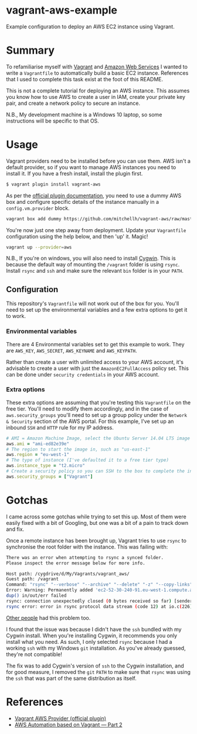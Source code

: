 # vagrant-aws-example
Example configuration to deploy an AWS EC2 instance using Vagrant.

# Summary
To refamiliarise myself with [Vagrant](https://www.vagrantup.com/) and [Amazon Web Services](https://aws.amazon.com/) I wanted to write a `Vagrantfile` to automatically build a basic EC2 instance. References that I used to complete this task exist at the foot of this README.

This is not a complete tutorial for deploying an AWS instance. This assumes you know how to use AWS to create a user in IAM, create your private key pair, and create a network policy to secure an instance.

N.B., My development machine is a Windows 10 laptop, so some instructions will be specific to that OS.

# Usage
Vagrant providers need to be installed before you can use them. AWS isn't a default provider, so if you want to manage AWS instances you need to install it. If you have a fresh install, install the plugin first.

```bash
$ vagrant plugin install vagrant-aws
```

As per the [official plugin documentation](https://github.com/mitchellh/vagrant-aws), you need to use a dummy AWS box and configure specific details of the instance manually in a `config.vm.provider` block.

```bash
vagrant box add dummy https://github.com/mitchellh/vagrant-aws/raw/master/dummy.box
```

You're now just one step away from deployment. Update your `Vagrantfile` configuration using the help below, and then 'up' it. Magic!

```bash
vagrant up --provider=aws
```

N.B., If you're on windows, you will also need to install [Cygwin](https://www.cygwin.com/install.html). This is because the default way of mounting the `/vagrant` folder is using `rsync`. Install `rsync` and `ssh` and make sure the relevant `bin` folder is in your `PATH`.

## Configuration
This repository's `Vagrantfile` will not work out of the box for you. You'll need to set up the environmental variables and a few extra options to get it to work.

### Environmental variables
There are 4 Environmental variables set to get this example to work. They are `AWS_KEY`, `AWS_SECRET`, `AWS_KEYNAME` and `AWS_KEYPATH`.

Rather than create a user with unlimited access to your AWS account, it's advisable to create a user with just the `AmazonEC2FullAccess` policy set. This can be done under `security credentials` in your AWS account.

### Extra options
These extra options are assuming that you're testing this `Vagrantfile` on the free tier. You'll need to modify them accordingly, and in the case of `aws.security_groups` you'll need to set up a group policy under the `Network & Security` section of the AWS portal. For this example, I've set up an inbound `SSH` and `HTTP` rule for my IP address.

```ruby
# AMI = Amazon Machine Image, select the Ubuntu Server 14.04 LTS image for your region
aws.ami = "ami-ed82e39e"
# The region to start the image in, such as "us-east-1"
aws.region = "eu-west-1"
# The type of instance (I've defaulted it to a free tier type)
aws.instance_type = "t2.micro"
# Create a security policy so you can SSH to the box to complete the install
aws.security_groups = ["Vagrant"]
```

# Gotchas
I came across some gotchas while trying to set this up. Most of them were easily fixed with a bit of Googling, but one was a bit of a pain to track down and fix.

Once a remote instance has been brought up, Vagrant tries to use `rsync` to synchronise the root folder with the instance. This was failing with:

```bash
There was an error when attempting to rsync a synced folder.
Please inspect the error message below for more info.

Host path: /cygdrive/d/My/Vagrants/vagrant_aws/
Guest path: /vagrant
Command: "rsync" "--verbose" "--archive" "--delete" "-z" "--copy-links" "--chmod=ugo=rwX" "--no-perms" "--no-owner" "--no-group" "--rsync-path" "sudo rsync" "-e" "ssh -p 22 -o StrictHostKeyChecking=no -o IdentitiesOnly=true -o UserKnownHostsFile=/dev/null -i 'D:/My/Vagrants/id_rsa'" "--exclude" ".vagrant/" "/cygdrive/d/My/Vagrants/vagrant_aws/" "ubuntu@ec2-52-30-240-91.eu-west-1.compute.amazonaws.com:/vagrant"
Error: Warning: Permanently added 'ec2-52-30-240-91.eu-west-1.compute.amazonaws.com,52.30.240.91' (ECDSA) to the list of known hosts.
dup() in/out/err failed
rsync: connection unexpectedly closed (0 bytes received so far) [sender]
rsync error: error in rsync protocol data stream (code 12) at io.c(226) [sender=3.1.2]
```

[Other people](https://github.com/mitchellh/vagrant/issues/6677) had this problem too.

I found that the issue was because I didn't have the `ssh` bundled with my Cygwin install. When you're installing Cygwin, it recommends you only install what you need. As such, I only selected `rsync` because I had a working `ssh` with my Windows `git` installation. As you've already guessed, they're not compatible!

The fix was to add Cygwin's version of `ssh` to the Cygwin installation, and for good measure, I removed the `git`  `PATH` to make sure that `rsync` was using the `ssh` that was part of the same distribution as itself.

# References
- [Vagrant AWS Provider (official plugin)](https://github.com/mitchellh/vagrant-aws)
- [AWS Automation based on Vagrant — Part 2](https://oliverveits.wordpress.com/2016/04/01/aws-automation-using-vagrant-a-hello-world-example/)
